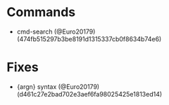 # Commands

* cmd-search (@Euro20179) (474fb515297b3be8191d1315337cb0f8634b74e6)


# Fixes

* {argn} syntax (@Euro20179) (d461c27e2bad702e3aef6fa98025425e1813ed14)


